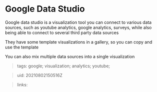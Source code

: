 #  Google Data Studio

Google data studio is a visualization tool you can connect to various data sources,
such as youtube analytics, google analytics, surveys, while also being able to connect to several third party data sources

They have some template visualizations in a gallery, so you can copy and use the template

You can also mix multiple data sources into a single visualization

> tags: google; visualization; analytics; youtube;

> uid: 20210802150516Z

> links: 

